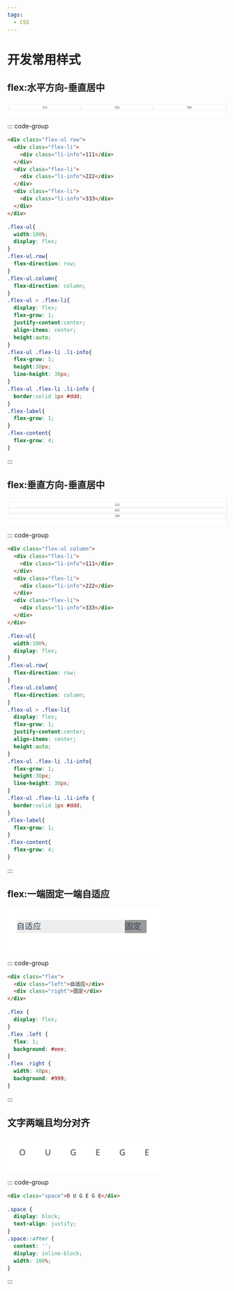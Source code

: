 ```yaml
---
tags:
  - CSS
---
```

# 开发常用样式

## flex:水平方向-垂直居中

![flex垂直居中](/Images/CSS/开发常用样式/demo_01.png "flex垂直居中")

::: code-group
```HTML [HTML]
<div class="flex-ul row">
  <div class="flex-li">
    <div class="li-info">111</div>
  </div>
  <div class="flex-li">
    <div class="li-info">222</div>
  </div>
  <div class="flex-li">
    <div class="li-info">333</div>
  </div>
</div>

```

```CSS [CSS]
.flex-ul{
  width:100%;
  display: flex;
}
.flex-ul.row{
  flex-direction: row;
}
.flex-ul.column{
  flex-direction: column;
}
.flex-ul > .flex-li{
  display: flex;
  flex-grow: 1;
  justify-content:center;
  align-items: center;
  height:auto;
}
.flex-ul .flex-li .li-info{
  flex-grow: 1;
  height:30px;
  line-height: 30px;
}
.flex-ul .flex-li .li-info {
  border:solid 1px #ddd;
}
.flex-label{
  flex-grow: 1;
}
.flex-content{
  flex-grow: 4;
}
```
:::

## flex:垂直方向-垂直居中

![flex垂直居中](/Images/CSS/开发常用样式/demo_02.png "flex垂直居中")

::: code-group
```HTML [HTML]
<div class="flex-ul column">
  <div class="flex-li">
    <div class="li-info">111</div>
  </div>
  <div class="flex-li">
    <div class="li-info">222</div>
  </div>
  <div class="flex-li">
    <div class="li-info">333</div>
  </div>
</div>
```

```CSS [CSS]
.flex-ul{
  width:100%;
  display: flex;
}
.flex-ul.row{
  flex-direction: row;
}
.flex-ul.column{
  flex-direction: column;
}
.flex-ul > .flex-li{
  display: flex;
  flex-grow: 1;
  justify-content:center;
  align-items: center;
  height:auto;
}
.flex-ul .flex-li .li-info{
  flex-grow: 1;
  height:30px;
  line-height: 30px;
}
.flex-ul .flex-li .li-info {
  border:solid 1px #ddd;
}
.flex-label{
  flex-grow: 1;
}
.flex-content{
  flex-grow: 4;
}
```
:::

## flex:一端固定一端自适应

![flex-一端固定一端自适应](/Images/CSS/开发常用样式/demo_04.png "flex-一端固定一端自适应")

::: code-group
```HTML [HTML]
<div class="flex">
  <div class="left">自适应</div>
  <div class="right">固定</div>
</div>
```

```CSS [CSS]
.flex {
  display: flex;
}
.flex .left {
  flex: 1;
  background: #eee;
}
.flex .right {
  width: 40px;
  background: #999;
}
```
:::

## 文字两端且均分对齐

![文字两端且均分对齐](/Images/CSS/开发常用样式/demo_03.png "文字两端且均分对齐")

::: code-group
```HTML [HTML]
<div class="space">O U G E G E</div>
```

```CSS [CSS]
.space {
  display: block;
  text-align: justify;
}
.space::after {
  content: '';
  display: inline-block;
  width: 100%;
}
```
:::